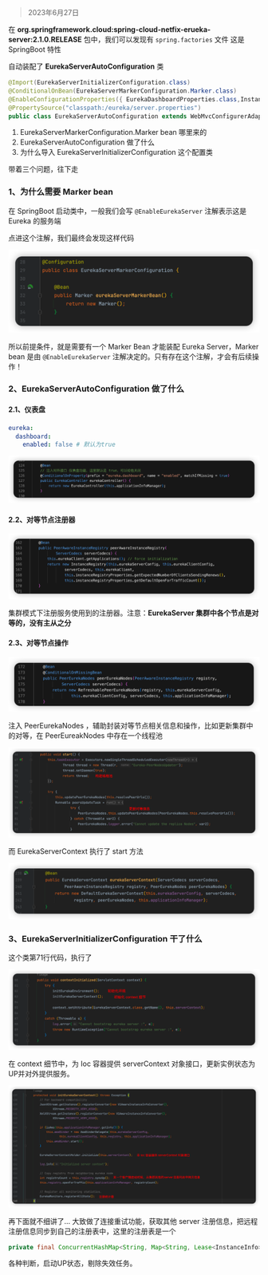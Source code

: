 > 2023年6月27日

在 **org.springframework.cloud:spring-cloud-netfix-erueka-server:2.1.0.RELEASE** 包中，我们可以发现有 `spring.factories` 文件 这是SpringBoot 特性

自动装配了 **EurekaServerAutoConfiguration** 类

```java
@Import(EurekaServerInitializerConfiguration.class)
@ConditionalOnBean(EurekaServerMarkerConfiguration.Marker.class)
@EnableConfigurationProperties({ EurekaDashboardProperties.class,InstanceRegistryProperties.class })
@PropertySource("classpath:/eureka/server.properties")
public class EurekaServerAutoConfiguration extends WebMvcConfigurerAdapter {...}
```

1. EurekaServerMarkerConfiguration.Marker bean 哪里来的
2. EurekaServerAutoConfiguration 做了什么
3. 为什么导入 EurekaServerInitializerConfiguration 这个配置类

带着三个问题，往下走

### 1、为什么需要 Marker bean

在 SpringBoot 启动类中，一般我们会写 `@EnableEurekaServer` 注解表示这是 Eureka 的服务端

点进这个注解，我们最终会发现这样代码

![image-20230627141448204](images/EurekaServer%E5%90%AF%E5%8A%A8%E8%BF%87%E7%A8%8B/image-20230627141448204.png)

所以前提条件，就是需要有一个 Marker Bean 才能装配 Eureka Server，Marker bean 是由  `@EnableEurekaServer`  注解决定的。只有存在这个注解，才会有后续操作！

### 2、EurekaServerAutoConfiguration 做了什么

#### 2.1、仪表盘

```yml
eureka:
  dashboard:
    enabled: false # 默认为true
```

![image-20230627141955233](images/EurekaServer%E5%90%AF%E5%8A%A8%E8%BF%87%E7%A8%8B/image-20230627141955233.png)

#### 2.2、对等节点注册器

![image-20230627142207760](images/EurekaServer%E5%90%AF%E5%8A%A8%E8%BF%87%E7%A8%8B/image-20230627142207760.png)

集群模式下注册服务使用到的注册器。注意：**EurekaServer 集群中各个节点是对等的，没有主从之分**

#### 2.3、对等节点操作

![image-20230627142403104](images/EurekaServer%E5%90%AF%E5%8A%A8%E8%BF%87%E7%A8%8B/image-20230627142403104.png)

注入 PeerEurekaNodes ，辅助封装对等节点相关信息和操作，比如更新集群中的对等，在 PeerEureakNodes 中存在一个线程池

![image-20230627142723659](images/EurekaServer%E5%90%AF%E5%8A%A8%E8%BF%87%E7%A8%8B/image-20230627142723659.png)

而 EurekaServerContext 执行了 start 方法

![image-20230627144120206](images/EurekaServer%E5%90%AF%E5%8A%A8%E8%BF%87%E7%A8%8B/image-20230627144120206.png)

### 3、EurekaServerInitializerConfiguration 干了什么

这个类第71行代码，执行了 

![image-20230627150636172](images/EurekaServer%E5%90%AF%E5%8A%A8%E8%BF%87%E7%A8%8B/image-20230627150636172.png)

在 context 细节中，为 Ioc 容器提供 serverContext 对象接口，更新实例状态为 UP并对外提供服务。

![image-20230627150918425](images/EurekaServer%E5%90%AF%E5%8A%A8%E8%BF%87%E7%A8%8B/image-20230627150918425.png)

再下面就不细讲了... 大致做了连接重试功能，获取其他 server 注册信息，把远程注册信息同步到自己的注册表中，这里的注册表是一个 

```java
private final ConcurrentHashMap<String, Map<String, Lease<InstanceInfo>>> registry = new ConcurrentHashMap();
```

各种判断，启动UP状态，剔除失效任务。